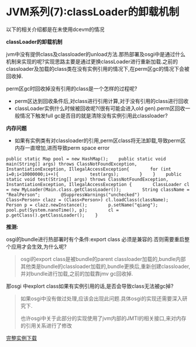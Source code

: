 # JVM系列(7):classLoader的卸载机制

以下的相关介绍都是在未使用dcevm的情况

**classLoader的卸载机制**

   jvm中没有提供class及classloader的unload方法.那热部署及osgi中是通过什么机制来实现的呢?实现思路主要是通过更换classLoader进行重新加载.之前的classloader及加载的class类在没有实例引用的情况下,在perm区gc的情况下会被回收掉.

   perm区gc时回收掉没有引用的class是一个怎样的过程呢?

- perm区达到回收条件后,对class进行引用计算,对于没有引用的class进行回收
- classLoader实例什么时候被回收呢?(很有可能会进入old gen).perm区回收一般情况下触发full gc是否目的就是清除没有实例引用此classloader?

**内存问题**

- 如果有实例类有对classloader的引用,perm区class将无法卸载,导致perm区内存一直增加,进而导致perm space error

```
public static Map pool = new HashMap();    public static void main(String[] args) throws ClassNotFoundException, InstantiationException, IllegalAccessException{        for (int i=0;i<10000000;i++){            test(args);        }    }    public static void test(String[] args) throws ClassNotFoundException, InstantiationException, IllegalAccessException {        ClassLoader cl = new MyLoader(Main.class.getClassLoader());        String className = "RealPerson";        @SuppressWarnings("unchecked")        Class<Person> clazz = (Class<Person>) cl.loadClass(className);        Person p = clazz.newInstance();        p.setName("qiang");        pool.put(System.nanoTime(), p);        cl = p.getClass().getClassLoader();    }
```



 

**推测:**

   osgi的bundle进行热部署时有个条件:export class 必须是兼容的.否则需要重启整个应用才会生效,为什么呢?

> osgi的export class是被bundle的parent classloader加载的,bundle内部其他类是bundle的classloader加载的,bundle更换后,重新创建classloader,并对bundle进行加载,之前的加载靠jmv gc回收掉.   

   那osgi 中explort class如果有实例引用的话,是否会导致class无法被gc掉?

> 如果osgi中没有做过处理,应该会出现此问题.具体osgi的实现还需要深入研究下.
>
> 也许osgi中关于此部分的实现使用了jvm内部的JMTI的相关接口,来对内存的引用关系进行了修改

 

[完整实例下载](http://files.cnblogs.com/redcreen/classLoader.rar)